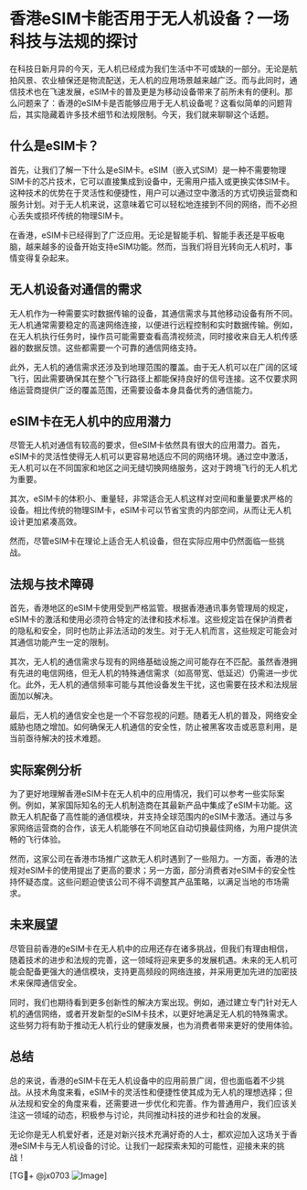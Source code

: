 # 香港eSIM卡能否用于无人机设备？一场科技与法规的探讨

在科技日新月异的今天，无人机已经成为我们生活中不可或缺的一部分。无论是航拍风景、农业植保还是物流配送，无人机的应用场景越来越广泛。而与此同时，通信技术也在飞速发展，eSIM卡的普及更是为移动设备带来了前所未有的便利。那么问题来了：香港的eSIM卡是否能够应用于无人机设备呢？这看似简单的问题背后，其实隐藏着许多技术细节和法规限制。今天，我们就来聊聊这个话题。

## 什么是eSIM卡？

首先，让我们了解一下什么是eSIM卡。eSIM（嵌入式SIM）是一种不需要物理SIM卡的芯片技术，它可以直接集成到设备中，无需用户插入或更换实体SIM卡。这种技术的优势在于灵活性和便捷性，用户可以通过空中激活的方式切换运营商和服务计划。对于无人机来说，这意味着它可以轻松地连接到不同的网络，而不必担心丢失或损坏传统的物理SIM卡。

在香港，eSIM卡已经得到了广泛应用。无论是智能手机、智能手表还是平板电脑，越来越多的设备开始支持eSIM功能。然而，当我们将目光转向无人机时，事情变得复杂起来。

## 无人机设备对通信的需求

无人机作为一种需要实时数据传输的设备，其通信需求与其他移动设备有所不同。无人机通常需要稳定的高速网络连接，以便进行远程控制和实时数据传输。例如，在无人机执行任务时，操作员可能需要查看高清视频流，同时接收来自无人机传感器的数据反馈。这些都需要一个可靠的通信网络支持。

此外，无人机的通信需求还涉及到地理范围的覆盖。由于无人机可以在广阔的区域飞行，因此需要确保其在整个飞行路径上都能保持良好的信号连接。这不仅要求网络运营商提供广泛的覆盖范围，还需要设备本身具备优秀的通信能力。

## eSIM卡在无人机中的应用潜力

尽管无人机对通信有较高的要求，但eSIM卡依然具有很大的应用潜力。首先，eSIM卡的灵活性使得无人机可以更容易地适应不同的网络环境。通过空中激活，无人机可以在不同国家和地区之间无缝切换网络服务，这对于跨境飞行的无人机尤为重要。

其次，eSIM卡的体积小、重量轻，非常适合无人机这样对空间和重量要求严格的设备。相比传统的物理SIM卡，eSIM卡可以节省宝贵的内部空间，从而让无人机设计更加紧凑高效。

然而，尽管eSIM卡在理论上适合无人机设备，但在实际应用中仍然面临一些挑战。

## 法规与技术障碍

首先，香港地区的eSIM卡使用受到严格监管。根据香港通讯事务管理局的规定，eSIM卡的激活和使用必须符合特定的法律和技术标准。这些规定旨在保护消费者的隐私和安全，同时也防止非法活动的发生。对于无人机而言，这些规定可能会对其通信功能产生一定的限制。

其次，无人机的通信需求与现有的网络基础设施之间可能存在不匹配。虽然香港拥有先进的电信网络，但无人机的特殊通信需求（如高带宽、低延迟）仍需进一步优化。此外，无人机的通信频率可能与其他设备发生干扰，这也需要在技术和法规层面加以解决。

最后，无人机的通信安全也是一个不容忽视的问题。随着无人机的普及，网络安全威胁也随之增加。如何确保无人机通信的安全性，防止被黑客攻击或恶意利用，是当前亟待解决的技术难题。

## 实际案例分析

为了更好地理解香港eSIM卡在无人机中的应用情况，我们可以参考一些实际案例。例如，某家国际知名的无人机制造商在其最新产品中集成了eSIM卡功能。这款无人机配备了高性能的通信模块，并支持全球范围内的eSIM卡激活。通过与多家网络运营商的合作，该无人机能够在不同地区自动切换最佳网络，为用户提供流畅的飞行体验。

然而，这家公司在香港市场推广这款无人机时遇到了一些阻力。一方面，香港的法规对eSIM卡的使用提出了更高的要求；另一方面，部分消费者对eSIM卡的安全性持怀疑态度。这些问题迫使该公司不得不调整其产品策略，以满足当地的市场需求。

## 未来展望

尽管目前香港的eSIM卡在无人机中的应用还存在诸多挑战，但我们有理由相信，随着技术的进步和法规的完善，这一领域将迎来更多的发展机遇。未来的无人机可能会配备更强大的通信模块，支持更高频段的网络连接，并采用更加先进的加密技术来保障通信安全。

同时，我们也期待看到更多创新性的解决方案出现。例如，通过建立专门针对无人机的通信网络，或者开发新型的eSIM卡技术，以更好地满足无人机的特殊需求。这些努力将有助于推动无人机行业的健康发展，也为消费者带来更好的使用体验。

## 总结

总的来说，香港的eSIM卡在无人机设备中的应用前景广阔，但也面临着不少挑战。从技术角度来看，eSIM卡的灵活性和便捷性使其成为无人机的理想选择；但从法规和安全的角度来看，还需要进一步优化和完善。作为普通用户，我们应该关注这一领域的动态，积极参与讨论，共同推动科技的进步和社会的发展。

无论你是无人机爱好者，还是对新兴技术充满好奇的人士，都欢迎加入这场关于香港eSIM卡与无人机设备的讨论。让我们一起探索未知的可能性，迎接未来的挑战！

[TG💪+ @jx0703 ![Image](https://github.com/user-attachments/assets/dbca1d08-cadb-493c-b0ec-ad6f7a83f270)]
